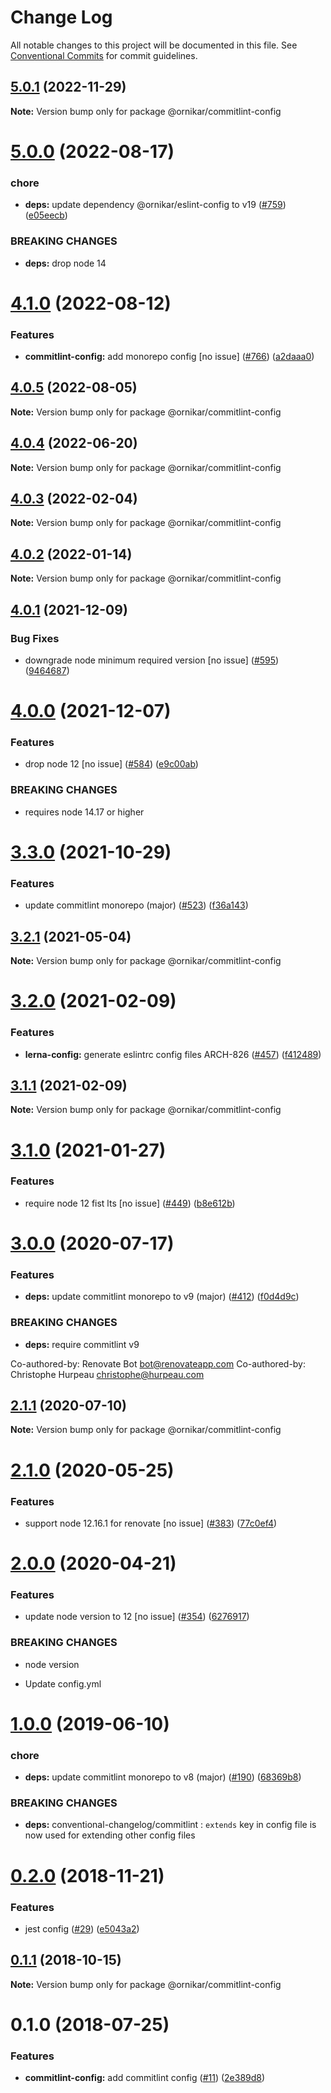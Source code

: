 # Change Log

All notable changes to this project will be documented in this file.
See [Conventional Commits](https://conventionalcommits.org) for commit guidelines.

## [5.0.1](https://github.com/ornikar/shared-configs/compare/@ornikar/commitlint-config@5.0.0...@ornikar/commitlint-config@5.0.1) (2022-11-29)

**Note:** Version bump only for package @ornikar/commitlint-config





# [5.0.0](https://github.com/ornikar/shared-configs/compare/@ornikar/commitlint-config@4.1.0...@ornikar/commitlint-config@5.0.0) (2022-08-17)


### chore

* **deps:** update dependency @ornikar/eslint-config to v19 ([#759](https://github.com/ornikar/shared-configs/issues/759)) ([e05eecb](https://github.com/ornikar/shared-configs/commit/e05eecb898d047b44277ce4f65fc724831bb2ece))


### BREAKING CHANGES

* **deps:** drop node 14 





# [4.1.0](https://github.com/ornikar/shared-configs/compare/@ornikar/commitlint-config@4.0.5...@ornikar/commitlint-config@4.1.0) (2022-08-12)


### Features

* **commitlint-config:** add monorepo config [no issue] ([#766](https://github.com/ornikar/shared-configs/issues/766)) ([a2daaa0](https://github.com/ornikar/shared-configs/commit/a2daaa09426aa1d93912546971a82c451a7bc951))





## [4.0.5](https://github.com/ornikar/shared-configs/compare/@ornikar/commitlint-config@4.0.4...@ornikar/commitlint-config@4.0.5) (2022-08-05)

**Note:** Version bump only for package @ornikar/commitlint-config





## [4.0.4](https://github.com/ornikar/shared-configs/compare/@ornikar/commitlint-config@4.0.3...@ornikar/commitlint-config@4.0.4) (2022-06-20)

**Note:** Version bump only for package @ornikar/commitlint-config





## [4.0.3](https://github.com/ornikar/shared-configs/compare/@ornikar/commitlint-config@4.0.2...@ornikar/commitlint-config@4.0.3) (2022-02-04)

**Note:** Version bump only for package @ornikar/commitlint-config





## [4.0.2](https://github.com/ornikar/shared-configs/compare/@ornikar/commitlint-config@4.0.1...@ornikar/commitlint-config@4.0.2) (2022-01-14)

**Note:** Version bump only for package @ornikar/commitlint-config





## [4.0.1](https://github.com/ornikar/shared-configs/compare/@ornikar/commitlint-config@4.0.0...@ornikar/commitlint-config@4.0.1) (2021-12-09)


### Bug Fixes

* downgrade node minimum required version [no issue] ([#595](https://github.com/ornikar/shared-configs/issues/595)) ([9464687](https://github.com/ornikar/shared-configs/commit/9464687f55aed4a2e683f5d3b992300d000a2b30))





# [4.0.0](https://github.com/ornikar/shared-configs/compare/@ornikar/commitlint-config@3.3.0...@ornikar/commitlint-config@4.0.0) (2021-12-07)


### Features

* drop node 12 [no issue] ([#584](https://github.com/ornikar/shared-configs/issues/584)) ([e9c00ab](https://github.com/ornikar/shared-configs/commit/e9c00abb5ed3a9c60993b6c652566dd7e71a97e1))


### BREAKING CHANGES

* requires node 14.17 or higher 





# [3.3.0](https://github.com/ornikar/shared-configs/compare/@ornikar/commitlint-config@3.2.1...@ornikar/commitlint-config@3.3.0) (2021-10-29)


### Features

* update commitlint monorepo (major) ([#523](https://github.com/ornikar/shared-configs/issues/523)) ([f36a143](https://github.com/ornikar/shared-configs/commit/f36a143bd6a688ee13945d8520d265c29cc702ab))





## [3.2.1](https://github.com/ornikar/shared-configs/compare/@ornikar/commitlint-config@3.2.0...@ornikar/commitlint-config@3.2.1) (2021-05-04)

**Note:** Version bump only for package @ornikar/commitlint-config





# [3.2.0](https://github.com/ornikar/shared-configs/compare/@ornikar/commitlint-config@3.1.1...@ornikar/commitlint-config@3.2.0) (2021-02-09)


### Features

* **lerna-config:** generate eslintrc config files ARCH-826 ([#457](https://github.com/ornikar/shared-configs/issues/457)) ([f412489](https://github.com/ornikar/shared-configs/commit/f4124895ed15b48519826b16ed515207be97b41c))





## [3.1.1](https://github.com/ornikar/shared-configs/compare/@ornikar/commitlint-config@3.1.0...@ornikar/commitlint-config@3.1.1) (2021-02-09)

**Note:** Version bump only for package @ornikar/commitlint-config





# [3.1.0](https://github.com/ornikar/shared-configs/compare/@ornikar/commitlint-config@3.0.0...@ornikar/commitlint-config@3.1.0) (2021-01-27)


### Features

* require node 12 fist lts [no issue] ([#449](https://github.com/ornikar/shared-configs/issues/449)) ([b8e612b](https://github.com/ornikar/shared-configs/commit/b8e612bc7e0573fd52023f8eea78e95e321567e5))





# [3.0.0](https://github.com/ornikar/shared-configs/compare/@ornikar/commitlint-config@2.1.1...@ornikar/commitlint-config@3.0.0) (2020-07-17)


### Features

* **deps:** update commitlint monorepo to v9 (major) ([#412](https://github.com/ornikar/shared-configs/issues/412)) ([f0d4d9c](https://github.com/ornikar/shared-configs/commit/f0d4d9c3e11f3d50fe46241ca32648fc36ba72ef))


### BREAKING CHANGES

* **deps:** require commitlint v9

Co-authored-by: Renovate Bot <bot@renovateapp.com>
Co-authored-by: Christophe Hurpeau <christophe@hurpeau.com>





## [2.1.1](https://github.com/ornikar/shared-configs/compare/@ornikar/commitlint-config@2.1.0...@ornikar/commitlint-config@2.1.1) (2020-07-10)

**Note:** Version bump only for package @ornikar/commitlint-config





# [2.1.0](https://github.com/ornikar/shared-configs/compare/@ornikar/commitlint-config@2.0.0...@ornikar/commitlint-config@2.1.0) (2020-05-25)


### Features

* support node 12.16.1 for renovate [no issue] ([#383](https://github.com/ornikar/shared-configs/issues/383)) ([77c0ef4](https://github.com/ornikar/shared-configs/commit/77c0ef4))





# [2.0.0](https://github.com/ornikar/shared-configs/compare/@ornikar/commitlint-config@1.0.0...@ornikar/commitlint-config@2.0.0) (2020-04-21)


### Features

* update node version to 12 [no issue] ([#354](https://github.com/ornikar/shared-configs/issues/354)) ([6276917](https://github.com/ornikar/shared-configs/commit/6276917))


### BREAKING CHANGES

* node version

* Update config.yml





# [1.0.0](https://github.com/ornikar/shared-configs/compare/@ornikar/commitlint-config@0.2.0...@ornikar/commitlint-config@1.0.0) (2019-06-10)


### chore

* **deps:** update commitlint monorepo to v8 (major) ([#190](https://github.com/ornikar/shared-configs/issues/190)) ([68369b8](https://github.com/ornikar/shared-configs/commit/68369b8))


### BREAKING CHANGES

* **deps:** conventional-changelog/commitlint : `extends` key in config file is now used for extending other config files





# [0.2.0](https://github.com/ornikar/shared-configs/compare/@ornikar/commitlint-config@0.1.1...@ornikar/commitlint-config@0.2.0) (2018-11-21)


### Features

* jest config ([#29](https://github.com/ornikar/shared-configs/issues/29)) ([e5043a2](https://github.com/ornikar/shared-configs/commit/e5043a2))





## [0.1.1](https://github.com/ornikar/shared-configs/compare/@ornikar/commitlint-config@0.1.0...@ornikar/commitlint-config@0.1.1) (2018-10-15)

**Note:** Version bump only for package @ornikar/commitlint-config





<a name="0.1.0"></a>
# 0.1.0 (2018-07-25)


### Features

* **commitlint-config:** add commitlint config ([#11](https://github.com/ornikar/shared-configs/issues/11)) ([2e389d8](https://github.com/ornikar/shared-configs/commit/2e389d8))
